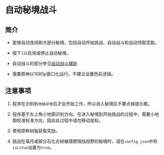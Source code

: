 # 自动秘境战斗

## 简介

- 能够自动连续刷大部分秘境，包括自动开始挑战、自动战斗和自动领取奖励。

- 按下`]`以启用或停止自动秘境。

- 自动战斗的部分参见[自动战斗辅助](combat_assi.md)

- 需要原神以1080p窗口化运行。不建议设置色彩滤镜。

## 注意事项

1. 程序在识别到`地脉异常`后才会开始工作，所以进入秘境后不要点掉提示框。

2. 程序基于左上角小地图识别方向。在进入秘境到开始挑战的过程中，需要小地图校准标准方向，因此此过程中请勿移动鼠标。

3. 使用原粹树脂获取奖励。

4. 挑战在璃月或部分石化古树被墙壁阻挡视野的秘境时，请在`config.json`中将`isLiYue`设置为`true`。
